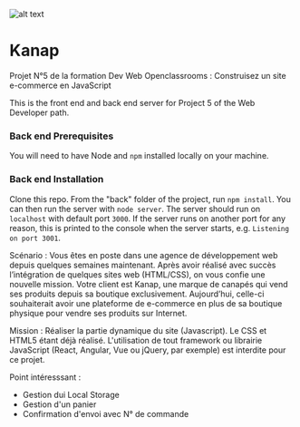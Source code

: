 ![alt text](https://www.jeremie-ibanez.com/img/KANAP-products.e0618ef1.png)



# Kanap 

Projet N°5 de la formation Dev Web Openclassrooms : Construisez un site e-commerce en JavaScript

This is the front end and back end server for Project 5 of the Web Developer path.

### Back end Prerequisites ###

You will need to have Node and `npm` installed locally on your machine.

### Back end Installation ###

Clone this repo. From the "back" folder of the project, run `npm install`. You 
can then run the server with `node server`. 
The server should run on `localhost` with default port `3000`. If the
server runs on another port for any reason, this is printed to the
console when the server starts, e.g. `Listening on port 3001`.

Scénario : Vous êtes en poste dans une agence de développement web depuis quelques semaines maintenant. 
Après avoir réalisé avec succès l’intégration de quelques sites web (HTML/CSS), on vous confie une nouvelle mission.
Votre client est Kanap, une marque de canapés qui vend ses produits depuis sa boutique exclusivement. 
Aujourd’hui, celle-ci souhaiterait avoir une plateforme de e-commerce en plus de sa boutique physique pour vendre ses produits sur Internet.

Mission : Réaliser la partie dynamique du site (Javascript). Le CSS et HTML5 étant déjà réalisé.
L'utilisation de tout framework ou librairie JavaScript (React, Angular, Vue ou jQuery, par exemple) est interdite pour ce projet.

Point intéresssant : 

- Gestion dui Local Storage
- Gestion d'un panier 
- Confirmation d'envoi avec N° de commande
